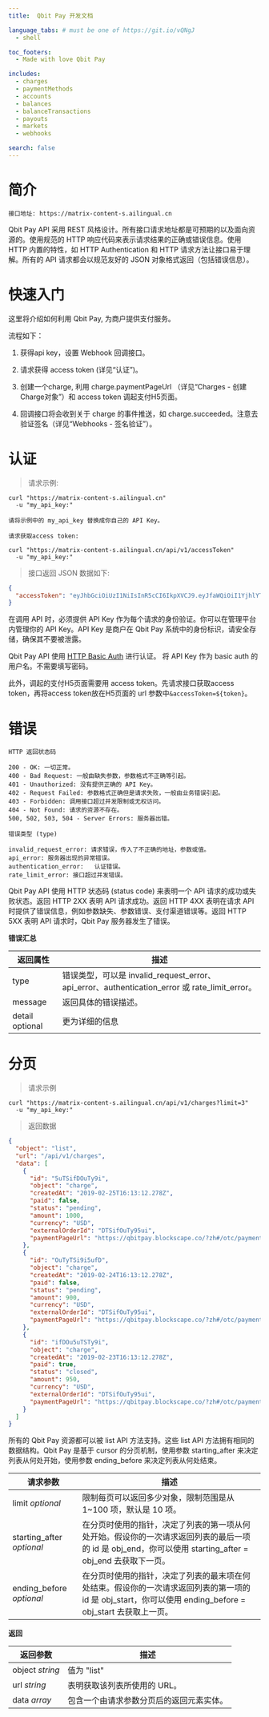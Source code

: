 ```yaml
---
title:  Qbit Pay 开发文档

language_tabs: # must be one of https://git.io/vQNgJ
  - shell

toc_footers:
  - Made with love Qbit Pay

includes:
  - charges
  - paymentMethods
  - accounts
  - balances
  - balanceTransactions
  - payouts
  - markets
  - webhooks

search: false
---
```


# 简介

```shell
接口地址: https://matrix-content-s.ailingual.cn
```

Qbit Pay API 采用 REST 风格设计。所有接口请求地址都是可预期的以及面向资源的。使用规范的 HTTP 响应代码来表示请求结果的正确或错误信息。使用 HTTP 内置的特性，如 HTTP Authentication 和 HTTP 请求方法让接口易于理解。所有的 API 请求都会以规范友好的 JSON 对象格式返回（包括错误信息）。

# 快速入门

这里将介绍如何利用 Qbit Pay, 为商户提供支付服务。

流程如下：

1. 获得api key，设置 Webhook 回调接口。

2. 请求获得 access token (详见“认证”)。

3. 创建一个charge, 利用 charge.paymentPageUrl （详见“Charges - 创建Charge对象”）和 access token 调起支付H5页面。

4. 回调接口将会收到关于 charge 的事件推送，如 charge.succeeded。注意去验证签名（详见“Webhooks - 签名验证”）。

# 认证

> 请求示例:

```shell
curl "https://matrix-content-s.ailingual.cn"
  -u "my_api_key:"

请将示例中的 my_api_key 替换成你自己的 API Key。

请求获取access token:

curl "https://matrix-content-s.ailingual.cn/api/v1/accessToken"
  -u "my_api_key:"
```

> 接口返回 JSON 数据如下:

```json
{
  "accessToken": "eyJhbGciOiUzI1NiIsInR5cCI6IkpXVCJ9.eyJfaWQiOiI1YjhlYTFhNWVhOWViNzYyNjQyNTBkZGEiLCJpc0FkbWluIjp0cnVlLCJhdXRoQ29kZSI6IjIzOTY2OSIsImlhdCI6MTU1MTOTU5OSwiZXhwIjoxNTUzNzAxNTk5fQ.1Q7R9sXdEq1CziLroHekBDVQ4NLu1OtAhswHJECjU"
}
```

在调用 API 时，必须提供 API Key 作为每个请求的身份验证。你可以在管理平台内管理你的 API Key。API Key 是商户在 Qbit Pay 系统中的身份标识，请安全存储，确保其不要被泄露。

Qbit Pay API 使用 [HTTP Basic Auth](https://en.wikipedia.org/wiki/Basic_access_authentication) 进行认证。 将 API Key 作为 basic auth 的用户名。不需要填写密码。

此外，调起的支付H5页面需要用 access token。先请求接口获取access token，再将access token放在H5页面的 url 参数中`&accessToken=${token}`。

# 错误

```shell
HTTP 返回状态码

200 - OK: 一切正常。
400 - Bad Request: 一般由缺失参数，参数格式不正确等引起。
401 - Unauthorized:	没有提供正确的 API Key。
402 - Request Failed: 参数格式正确但是请求失败，一般由业务错误引起。
403 - Forbidden: 调用接口超过并发限制或无权访问。
404 - Not Found: 请求的资源不存在。
500, 502, 503, 504 - Server Errors: 服务器出错。

错误类型 (type)

invalid_request_error: 请求错误，传入了不正确的地址，参数或值。
api_error: 服务器出现的异常错误。
authentication_error:	认证错误。
rate_limit_error: 接口超过并发错误。
```

Qbit Pay API 使用 HTTP 状态码 (status code) 来表明一个 API 请求的成功或失败状态。返回 HTTP 2XX 表明 API 请求成功。返回 HTTP 4XX 表明在请求 API 时提供了错误信息，例如参数缺失、参数错误、支付渠道错误等。返回 HTTP 5XX 表明 API 请求时，Qbit Pay 服务器发生了错误。

**错误汇总**

返回属性 |	描述
------- | ------
type	| 错误类型，可以是 invalid_request_error、api_error、authentication_error 或 rate_limit_error。
message	| 返回具体的错误描述。
detail optional | 更为详细的信息

# 分页

> 请求示例

```shell
curl "https://matrix-content-s.ailingual.cn/api/v1/charges?limit=3"
  -u "my_api_key:"
```

> 返回数据

```json
{
  "object": "list",
  "url": "/api/v1/charges",
  "data": [
    {
      "id": "5uTSifDOuTy9i",
      "object": "charge",
      "createdAt": "2019-02-25T16:13:12.278Z",
      "paid": false,
      "status": "pending",
      "amount": 1000,
      "currency": "USD",
      "externalOrderId": "DTSifOuTy95ui",
      "paymentPageUrl": "https://qbitpay.blockscape.co/?zh#/otc/payment?tradeId=DTSifOuTy95ifOuTy95"
    },
    {
      "id": "OuTyTSi9i5ufD",
      "object": "charge",
      "createdAt": "2019-02-24T16:13:12.278Z",
      "paid": false,
      "status": "pending",
      "amount": 900,
      "currency": "USD",
      "externalOrderId": "DTSifOuTy95ui",
      "paymentPageUrl": "https://qbitpay.blockscape.co/?zh#/otc/payment?tradeId=OuTy95DTSififOuTy95"
    },
    {
      "id": "ifDOu5uTSTy9i",
      "object": "charge",
      "createdAt": "2019-02-23T16:13:12.278Z",
      "paid": true,
      "status": "closed",
      "amount": 950,
      "currency": "USD",
      "externalOrderId": "DTSifOuTy95ui",
      "paymentPageUrl": "https://qbitpay.blockscape.co/?zh#/otc/payment?tradeId=uTifOuTy95DTSifOy95"
    }
  ]
}
```

所有的 Qbit Pay 资源都可以被 list API 方法支持。这些 list API 方法拥有相同的数据结构。Qbit Pay 是基于 cursor 的分页机制，使用参数 starting_after 来决定列表从何处开始，使用参数 ending_before 来决定列表从何处结束。

请求参数 |	描述
------- | -------
limit *optional* | 限制每页可以返回多少对象，限制范围是从 1~100 项，默认是 10 项。
starting_after *optional* | 在分页时使用的指针，决定了列表的第一项从何处开始。假设你的一次请求返回列表的最后一项的 id 是 obj_end，你可以使用 starting_after = obj_end 去获取下一页。
ending_before *optional* | 在分页时使用的指针，决定了列表的最末项在何处结束。假设你的一次请求返回列表的第一项的 id 是 obj_start，你可以使用 ending_before = obj_start 去获取上一页。

**返回**

返回参数 |	描述
------- | -------
object *string* | 值为 "list"
url *string* | 表明获取该列表所使用的 URL。
data *array* | 包含一个由请求参数分页后的返回元素实体。
